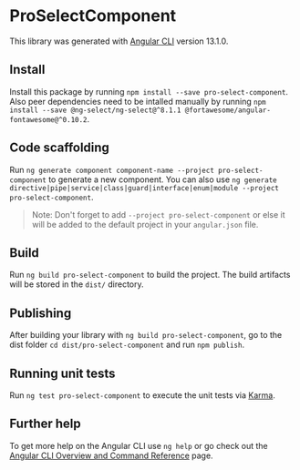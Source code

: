 # ProSelectComponent

This library was generated with [Angular CLI](https://github.com/angular/angular-cli) version 13.1.0.

## Install

Install this package by running `npm install --save pro-select-component`. Also peer dependencies need to be intalled manually by running `npm install --save @ng-select/ng-select@^8.1.1 @fortawesome/angular-fontawesome@^0.10.2`.

## Code scaffolding

Run `ng generate component component-name --project pro-select-component` to generate a new component. You can also use `ng generate directive|pipe|service|class|guard|interface|enum|module --project pro-select-component`.
> Note: Don't forget to add `--project pro-select-component` or else it will be added to the default project in your `angular.json` file. 

## Build

Run `ng build pro-select-component` to build the project. The build artifacts will be stored in the `dist/` directory.

## Publishing

After building your library with `ng build pro-select-component`, go to the dist folder `cd dist/pro-select-component` and run `npm publish`.

## Running unit tests

Run `ng test pro-select-component` to execute the unit tests via [Karma](https://karma-runner.github.io).

## Further help

To get more help on the Angular CLI use `ng help` or go check out the [Angular CLI Overview and Command Reference](https://angular.io/cli) page.
